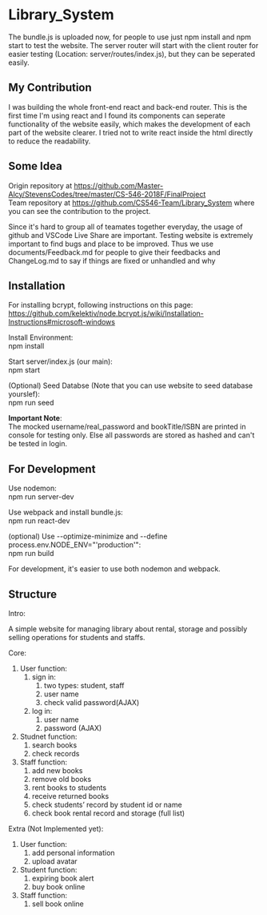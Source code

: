 # Library_System

The bundle.js is uploaded now, for people to use just npm install and npm start to test the website. The server router will start with the client router for easier testing (Location: server/routes/index.js), but they can be seperated easily.  

## My Contribution

I was building the whole front-end react and back-end router. This is the first time I'm using react and I found its components can seperate functionality of the website easily, which makes the development of each part of the website clearer. I tried not to write react inside the html directly to reduce the readability.

## Some Idea

Origin repository at <https://github.com/Master-Alcy/StevensCodes/tree/master/CS-546-2018F/FinalProject>  
Team repository at <https://github.com/CS546-Team/Library_System> where you can see the contribution to the project.

Since it's hard to group all of teamates together everyday, the usage of github and VSCode Live Share are important. Testing website is extremely important to find bugs and place to be improved. Thus we use documents/Feedback.md for people to give their feedbacks and ChangeLog.md to say if things are fixed or unhandled and why

## Installation

For installing bcrypt, following instructions on this page:  
<https://github.com/kelektiv/node.bcrypt.js/wiki/Installation-Instructions#microsoft-windows>

Install Environment:  
npm install

Start server/index.js (our main):  
npm start  

(Optional) Seed Databse (Note that you can use website to seed database yourslef):  
npm run seed  

**Important Note**:  
The mocked username/real_password and bookTitle/ISBN are printed in console for testing only. Else all passwords are stored as hashed and can't be tested in login.

## For Development

Use nodemon:  
npm run server-dev  

Use webpack and install bundle.js:  
npm run react-dev  

(optional) Use --optimize-minimize and --define process.env.NODE_ENV="'production'":  
npm run build  

For development, it's easier to use both nodemon and webpack.

## Structure

Intro:

A simple website for managing library about rental, storage and possibly selling operations for students and staffs.

Core:

1. User function:
   1. sign in:
      1. two types: student, staff
      2. user name
      3. check valid password(AJAX)
   2. log in:
      1. user name
      2. password (AJAX)
2. Studnet function:
   1. search books
   2. check records
3. Staff function:
   1. add new books
   2. remove old books
   3. rent books to students
   4. receive returned books
   5. check students’ record by student id or name
   6. check book rental record and storage (full list)

Extra (Not Implemented yet):

1. User function:
   1. add personal information
   2. upload avatar
2. Student function:
   1. expiring book alert
   2. buy book online
3. Staff function:
   1. sell book online